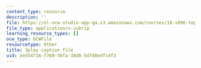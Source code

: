 ```yaml
---
content_type: resource
description: ''
file: https://ol-ocw-studio-app-qa.s3.amazonaws.com/courses/18-s096-topics-in-mathematics-with-applications-in-finance-fall-2013/ee554716f76936fa38d85d7d8edfc4f3_TuTmC8aOQJE.srt
file_type: application/x-subrip
learning_resource_types: []
ocw_type: OCWFile
resourcetype: Other
title: 3play caption file
uid: ee554716-f769-36fa-38d8-5d7d8edfc4f3
---
```

